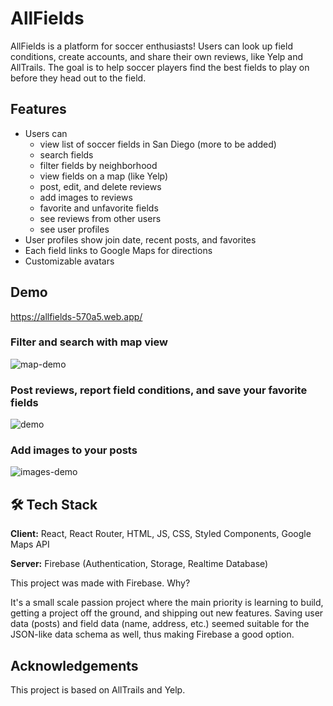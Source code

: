 
# AllFields

AllFields is a platform for soccer enthusiasts! Users can look up field conditions, create accounts, and share their own reviews, like Yelp and AllTrails. The goal is to help soccer players find the best fields to play on before they head out to the field. 

## Features
- Users can
  - view list of soccer fields in San Diego (more to be added)
  - search fields
  - filter fields by neighborhood
  - view fields on a map (like Yelp)
  - post, edit, and delete reviews
  - add images to reviews
  - favorite and unfavorite fields
  - see reviews from other users
  - see user profiles
- User profiles show join date, recent posts, and favorites
- Each field links to Google Maps for directions
- Customizable avatars

## Demo

https://allfields-570a5.web.app/

### Filter and search with map view

![map-demo](https://github.com/lindavid1998/allfields/assets/22776267/0f033520-c521-4c7f-a548-225806078dff)

### Post reviews, report field conditions, and save your favorite fields

![demo](https://github.com/lindavid1998/allfields/assets/22776267/9f10bc83-6594-465e-a5cc-6e34b0c4b549)

### Add images to your posts

![images-demo](https://github.com/lindavid1998/allfields/assets/22776267/f15a6b10-6a65-4815-8648-88bb6ee4ad53)

## 🛠 Tech Stack

**Client:** React, React Router, HTML, JS, CSS, Styled Components, Google Maps API

**Server:** Firebase (Authentication, Storage, Realtime Database)

This project was made with Firebase. Why?

It's a small scale passion project where the main priority is learning to build, getting a project off the ground, and shipping out new features. Saving user data (posts) and field data (name, address, etc.) seemed suitable for the JSON-like data schema as well, thus making Firebase a good option.

## Acknowledgements

This project is based on AllTrails and Yelp.
